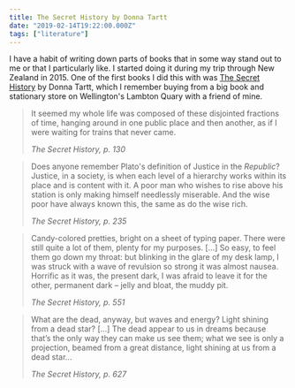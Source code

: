 ```yaml
---
title: The Secret History by Donna Tartt
date: "2019-02-14T19:22:00.000Z"
tags: ["literature"]
---
```


I have a habit of writing down parts of books that in some way stand out to me or that I particularly like. I started doing it during my trip through New Zealand in 2015. One of the first books I did this with was [The Secret History](https://en.wikipedia.org/wiki/The_Secret_History) by Donna Tartt, which I remember buying from a big book and stationary store on Wellington's Lambton Quary with a friend of mine.

> It seemed my whole life was composed of these disjointed fractions of time, hanging around in one public place and then another, as if I were waiting for trains that never came.
>
> <cite>The Secret History, p. 130</cite>

> Does anyone remember Plato's definition of Justice in the _Republic_? Justice, in a society, is when each level of a hierarchy works within its place and is content with it. A poor man who wishes to rise above his station is only making himself needlessly miserable. And the wise poor have always known this, the same as do the wise rich.
>
> <cite>The Secret History, p. 235</cite>

> Candy-colored pretties, bright on a sheet of typing paper. There were still quite a lot of them, plenty for my purposes. […] So easy, to feel them go down my throat: but blinking in the glare of my desk lamp, I was struck with a wave of revulsion so strong it was almost nausea. Horrific as it was, the present dark, I was afraid to leave it for the other, permanent dark – jelly and bloat, the muddy pit.
>
> <cite>The Secret History, p. 551</cite>

> What are the dead, anyway, but waves and energy? Light shining from a dead star? […] The dead appear to us in dreams because that’s the only way they can make us see them; what we see is only a projection, beamed from a great distance, light shining at us from a dead star...
>
> <cite>The Secret History, p. 627</cite>
